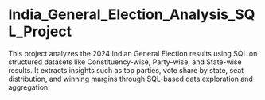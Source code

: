 # India_General_Election_Analysis_SQL_Project
This project analyzes the 2024 Indian General Election results using SQL on structured datasets like Constituency-wise, Party-wise, and State-wise results. It extracts insights such as top parties, vote share by state, seat distribution, and winning margins through SQL-based data exploration and aggregation.
